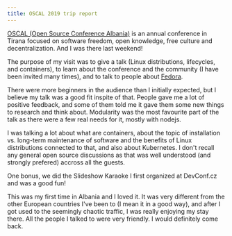 ```yaml
---
title: OSCAL 2019 trip report
---
```


[OSCAL (Open Source Conference Albania)](https://oscal.openlabs.cc) is an annual conference in Tirana focused on software freedom, open knowledge, free culture and decentralization. And I was there last weekend!

The purpose of my visit was to give a talk (Linux distributions, lifecycles, and containers), to learn about the conference and the community (I have been invited many times), and to talk to people about [Fedora](https://getfedora.org).

There were more beginners in the audience than I initially expected, but I believe my talk was a good fit inspite of that. People gave me a lot of positive feedback, and some of them told me it gave them some new things to research and think about. Modularity was the most favourite part of the talk as there were a few real needs for it, mostly with nodejs.

I was talking a lot about what are containers, about the topic of installation vs. long-term maintenance of software and the benefits of Linux distributions connected to that, and also about Kubernetes. I don't recall any general open source discussions as that was well understood (and strongly prefered) accross all the guests.

One bonus, we did the Slideshow Karaoke I first organized at DevConf.cz and was a good fun!

This was my first time in Albania and I loved it. It was very different from the other European countries I've been to (I mean it in a good way), and after I got used to the seemingly chaotic traffic, I was really enjoying my stay there. All the people I talked to were very friendly. I would definitely come back.